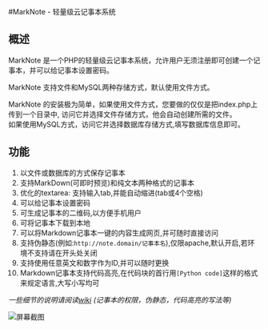 #MarkNote - 轻量级云记事本系统

概述
----------
MarkNote 是一个PHP的轻量级云记事本系统，允许用户无须注册即可创建一个记事本，并可以给记事本设置密码。

MarkNote 支持文件和MySQL两种存储方式，默认使用文件方式。

MarkNote 的安装极为简单，如果使用文件方式，您要做的仅仅是把index.php上传到一个目录中, 访问它并选择文件存储方式，他会自动创建所需的文件。  
如果使用MySQL方式，访问它并选择数据库存储方式,填写数据库信息即可。

功能
----------
1. 以文件或数据库的方式保存记事本
2. 支持MarkDown(可即时预览)和纯文本两种格式的记事本
3. 优化的textarea: 支持输入tab,并能自动缩进(tab或4个空格)
4. 可以给记事本设置密码
5. 可生成记事本的二维码,以方便手机用户
6. 可将记事本下载到本地
7. 可以将Markdown记事本一键的内容生成网页,并可随时直接访问
8. 支持伪静态(例如:`http://note.domain/记事本名`),仅限apache,默认开启,若环境不支持请在开头处关闭
9. 支持使用任意英文和数字作为ID,并可以随时更换
10. Markdown记事本支持代码高亮,在代码块的首行用`[Python code]`这样的格式来规定语言,大写小写均可

*一些细节的说明请阅读[wiki](http://git.oschina.net/wusiyu/MarkNote/wikis/home) (记事本的权限，伪静态，代码高亮的写法等)*


![屏幕截图](http://git.oschina.net/uploads/images/2015/0629/090911_96ba38a8_83769.png "屏幕截图")